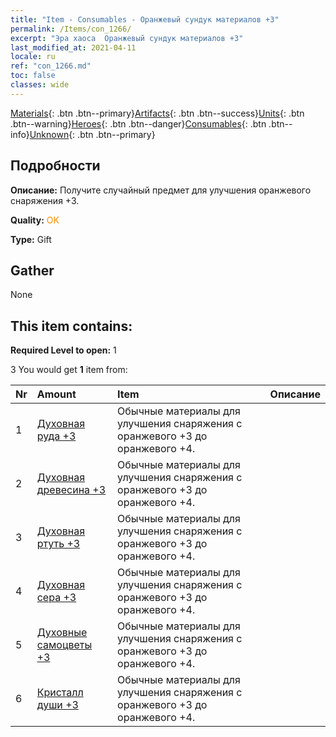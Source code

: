 ```yaml
---
title: "Item - Consumables - Оранжевый сундук материалов +3"
permalink: /Items/con_1266/
excerpt: "Эра хаоса  Оранжевый сундук материалов +3"
last_modified_at: 2021-04-11
locale: ru
ref: "con_1266.md"
toc: false
classes: wide
---
```

 [Materials](/ru/Items/){: .btn .btn--primary}[Artifacts](/ru/Items/Artifacts/){: .btn .btn--success}[Units](/ru/Items/Units/){: .btn .btn--warning}[Heroes](/ru/Items/Heroes/){: .btn .btn--danger}[Consumables](/ru/Items/Consumables/){: .btn .btn--info}[Unknown](/ru/Items/Unknown/){: .btn .btn--primary}

## Подробности
 **Описание:** Получите случайный предмет для улучшения оранжевого снаряжения +3.

 **Quality:** <span style="color: #FF8C00">OK</span>

 **Type:** Gift

## Gather

  None

## This item contains:

 **Required Level to open:** 1

 3 You would get **1** item  from:

  | Nr | Amount |     Item    | Описание |
  |:---|:-------|:------------|:-----------:|
  | 1 | [Духовная руда +3](/ru/Items/mat_82/) | Обычные материалы для улучшения снаряжения c оранжевого +3 до оранжевого +4. | 
  | 2 | [Духовная древесина +3](/ru/Items/mat_83/) | Обычные материалы для улучшения снаряжения c оранжевого +3 до оранжевого +4. | 
  | 3 | [Духовная ртуть +3](/ru/Items/mat_84/) | Обычные материалы для улучшения снаряжения c оранжевого +3 до оранжевого +4. | 
  | 4 | [Духовная сера +3](/ru/Items/mat_85/) | Обычные материалы для улучшения снаряжения c оранжевого +3 до оранжевого +4. | 
  | 5 | [Духовные самоцветы +3](/ru/Items/mat_86/) | Обычные материалы для улучшения снаряжения c оранжевого +3 до оранжевого +4. | 
  | 6 | [Кристалл души +3](/ru/Items/mat_87/) | Обычные материалы для улучшения снаряжения c оранжевого +3 до оранжевого +4. | 
